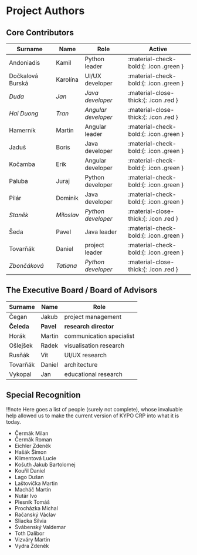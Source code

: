 # Project Authors

## Core Contributors

| Surname | Name | Role | Active |
| ------ | ------ | ------ | ------ |
| Andoniadis | Kamil | Python leader | :material-check-bold:{: .icon .green } |
| Dočkalová Burská | Karolína | UI/UX developer | :material-check-bold:{: .icon .green } |
| *Duda* | *Jan* | *Java developer* | :material-close-thick:{: .icon .red } |
| *Hai Duong* | *Tran* | *Angular developer* | :material-close-thick:{: .icon .red } |
| Hamerník| Martin | Angular leader | :material-check-bold:{: .icon .green } |
| Jaduš | Boris | Java developer | :material-check-bold:{: .icon .green } |
| Kočamba | Erik | Angular developer | :material-check-bold:{: .icon .green } |
| Paluba | Juraj | Python developer | :material-check-bold:{: .icon .green } |
| Pilár | Dominik | Java developer | :material-check-bold:{: .icon .green } |
| *Staněk* | *Miloslav* | *Python developer* | :material-close-thick:{: .icon .red } |
| Šeda | Pavel | Java leader | :material-check-bold:{: .icon .green } |
| Tovarňák| Daniel | project leader | :material-check-bold:{: .icon .green } |
| *Zbončáková* | *Tatiana* | *Python developer* | :material-close-thick:{: .icon .red } |

## The Executive Board / Board of Advisors

| Surname | Name | Role |
| ------ | ------ | ------ |
| Čegan | Jakub | project management |
| **Čeleda** | **Pavel** | **research director** |
| Horák| Martin | communication specialist |
| Ošlejšek| Radek | visualisation research |
| Rusňák | Vít | UI/UX research |
| Tovarňák| Daniel | architecture |
| Vykopal | Jan | educational research |

## Special Recognition

!!!note
    Here goes a list of people (surely not complete), whose invaluable help allowed us to make the current version of KYPO CRP into what it is today.

- Čermák Milan
- Čermák Roman
- Eichler Zdeněk
- Hašák Šimon
- Klimentová Lucie
- Košuth Jakub Bartolomej
- Kouřil Daniel
- Lago Dušan
- Laštovička Martin
- Macháč Martin
- Nutár Ivo
- Plesník  Tomáš
- Procházka Michal
- Račanský Václav
- Sliacka Silvia
- Švábenský Valdemar
- Toth Dalibor
- Vizváry Martin
- Vydra Zdeněk
